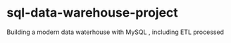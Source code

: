 # sql-data-warehouse-project
Building a modern data waterhouse with MySQL , including ETL processed
